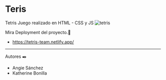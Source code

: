 # Teris
Tetris
Juego realizado en HTML - CSS y JS
![tetris](https://i.ibb.co/0sNKmRV/tetris.jpg)

Mira Deployment del proyecto.🚀
+ https://tetris-team.netlify.app/
 ***
 Autores ✒️
<ul>
 <li>Angie Sánchez 
  <li>Katherine Bonilla
 <ul>

